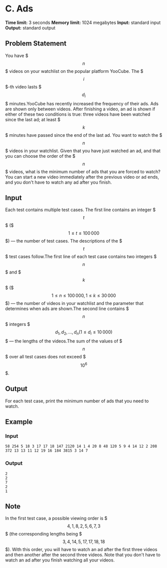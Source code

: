 # C. Ads

**Time limit:** 3 seconds
**Memory limit:** 1024 megabytes
**Input:** standard input
**Output:** standard output

## Problem Statement

You have $$$n$$$ videos on your watchlist on the popular platform YooCube. The $$$i$$$-th video lasts $$$d_i$$$ minutes.YooCube has recently increased the frequency of their ads. Ads are shown only between videos. After finishing a video, an ad is shown if either of these two conditions is true:   three videos have been watched since the last ad;  at least $$$k$$$ minutes have passed since the end of the last ad. You want to watch the $$$n$$$ videos in your watchlist. Given that you have just watched an ad, and that you can choose the order of the $$$n$$$ videos, what is the minimum number of ads that you are forced to watch? You can start a new video immediately after the previous video or ad ends, and you don't have to watch any ad after you finish.

## Input

Each test contains multiple test cases. The first line contains an integer $$$t$$$ ($$$1 \leq t \leq 100\,000$$$) — the number of test cases. The descriptions of the $$$t$$$ test cases follow.The first line of each test case contains two integers $$$n$$$ and $$$k$$$ ($$$1 \leq n \leq 100\,000, 1 \leq k \leq 30\,000$$$) — the number of videos in your watchlist and the parameter that determines when ads are shown.The second line contains $$$n$$$ integers $$$d_1, d_2, \ldots, d_n (1 \leq d_i \leq 10\,000)$$$ — the lengths of the videos.The sum of the values of $$$n$$$ over all test cases does not exceed $$$10^6$$$.

## Output

For each test case, print the minimum number of ads that you need to watch.

## Example

### Input
```
58 254 5 18 3 17 17 18 147 2120 14 1 4 20 8 48 120 5 9 4 14 12 2 208 372 13 13 11 12 19 16 184 3815 3 14 7
```

### Output
```
2
2
7
2
1
```

## Note

In the first test case, a possible viewing order is $$$4, 1, 8, 2, 5, 6, 7, 3$$$ (the corresponding lengths being $$$3, 4, 14, 5, 17, 17, 18, 18$$$). With this order, you will have to watch an ad after the first three videos and then another after the second three videos. Note that you don't have to watch an ad after you finish watching all your videos.